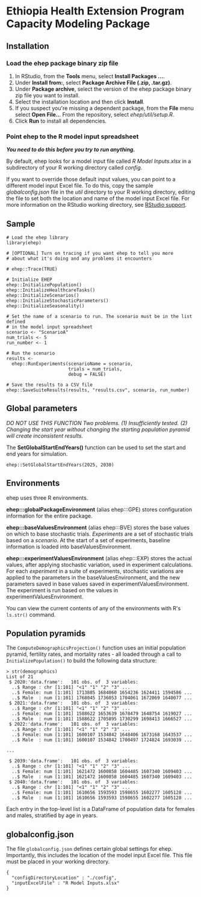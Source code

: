 # Ethiopia Health Extension Program Capacity Modeling Package

## Installation

### Load the ehep package binary zip file

1. In RStudio, from the __Tools__ menu, select __Install Packages ...__.
2. Under __Install from:__, select __Package Archive File (.zip, .tar.gz)__.
3. Under __Package archive__, select the version of the ehep package binary 
   zip file you want to install. 
4. Select the installation location and then click __Install__. 
5. If you suspect you're missing a dependent package, from the __File__ menu 
   select __Open File..__. From 
   the repository, select _ehep/util/setup.R_.
6. Click __Run__ to install all dependencies.

### Point ehep to the R model input spreadsheet

___You need to do this before you try to run anything.___

By default, ehep looks for a model input file called _R Model Inputs.xlsx_ 
in a subdirectory of your R working directory called _config_.

If you want to override those default input values, you can point to a
different model input Excel file. To do this, copy the
sample _globalconfig.json_ file in the _util_ directory to your R working
directory, editing the file to set both the location and name of the model
input Excel file. For more information on the RStudio working directory,
see [RStudio support](https://support.rstudio.com/hc/en-us/articles/200711843-Working-Directories-and-Workspaces-in-the-RStudio-IDE).

## Sample

```
# Load the ehep library
library(ehep)

# [OPTIONAL] Turn on tracing if you want ehep to tell you more
# about what it's doing and any problems it encounters

# ehep::Trace(TRUE)

# Initialize EHEP
ehep::InitializePopulation()
ehep::InitializeHealthcareTasks()
ehep::InitializeScenarios()
ehep::InitializeStochasticParameters()
ehep::InitializeSeasonality()

# Set the name of a scenario to run. The scenario must be in the list defined
# in the model input spreadsheet
scenario <- "ScenarioA"
num_trials <- 5
run_number <- 1

# Run the scenario
results <-
  ehep::RunExperiments(scenarioName = scenario,
                       trials = num_trials,
                       debug = FALSE)

# Save the results to a CSV file
ehep::SaveSuiteResults(results, "results.csv", scenario, run_number)
```
## Global parameters

_DO NOT USE THIS FUNCTION_
_Two problems. (1) Insufficiently tested. (2) Changing the start year without
changing the starting population pyramid will create inconsistent results._

The __SetGlobalStartEndYears()__ function can be used to set the start and end 
years for simulation.

```
ehep::SetGlobalStartEndYears(2025, 2030)
```

## Environments

ehep uses three R environments.

__ehep:::globalPackageEnvironment__ (alias ehep:::GPE) stores configuration 
information for the entire package.

__ehep:::baseValuesEnvironment__ (alias ehep:::BVE) stores the base values 
on which to base stochastic trials. _Experiments_ are a set of stochastic
trials based on a _scenario_. At the start of a set of experiments, baseline information
is loaded into baseValuesEnvironment.

__ehep:::experimentValuesEnvironment__ (alias ehep:::EXP) stores the actual values, 
after applying stochastic variation, used in experiment calculations. For each _experiment_ in 
a suite of experiments, stochastic variations are applied to the parameters in the 
baseValuesEnvironment, and the new parameters saved in base values saved in experimentValuesEnvironment.
The experiment is run based on the values in experimentValuesEnvironment.

You can view the current contents of any of the environments with R's
`ls.str()` command.

## Population pyramids

The `ComputeDemographicsProjection()` function uses an initial population 
pyramid, fertility rates, and mortality rates - all loaded through a call to 
`InitializePopulation()` to build the following data structure:

```
> str(demographics)
List of 21
 $ 2020:'data.frame':	101 obs. of  3 variables:
  ..$ Range : chr [1:101] "<1" "1" "2" "3" ...
  ..$ Female: num [1:101] 1713885 1684060 1654236 1624411 1594586 ...
  ..$ Male  : num [1:101] 1768045 1736053 1704061 1672069 1640077 ...
 $ 2021:'data.frame':	101 obs. of  3 variables:
  ..$ Range : chr [1:101] "<1" "1" "2" "3" ...
  ..$ Female: num [1:101] 1588622 1653639 1678479 1648754 1619027 ...
  ..$ Male  : num [1:101] 1588622 1705895 1730299 1698413 1666527 ...
 $ 2022:'data.frame':	101 obs. of  3 variables:
  ..$ Range : chr [1:101] "<1" "1" "2" "3" ...
  ..$ Female: num [1:101] 1600107 1534842 1648406 1673168 1643537 ...
  ..$ Male  : num [1:101] 1600107 1534842 1700497 1724824 1693039 ...
  
...

 $ 2039:'data.frame':	101 obs. of  3 variables:
  ..$ Range : chr [1:101] "<1" "1" "2" "3" ...
  ..$ Female: num [1:101] 1621472 1600858 1604485 1607340 1609403 ...
  ..$ Male  : num [1:101] 1621472 1600858 1604485 1607340 1609403 ...
 $ 2040:'data.frame':	101 obs. of  3 variables:
  ..$ Range : chr [1:101] "<1" "1" "2" "3" ...
  ..$ Female: num [1:101] 1610656 1593593 1598655 1602277 1605128 ...
  ..$ Male  : num [1:101] 1610656 1593593 1598655 1602277 1605128 ...
```
Each entry in the top-level list is a DataFrame of population data for
females and males, stratified by age in years.

## globalconfig.json

The file `globalconfig.json` defines certain global settings for ehep.
Importantly, this includes the location of the model input Excel file.
This file must be placed in your working directory.

```
{
  "configDirectoryLocation" : "./config",
  "inputExcelFile" : "R Model Inputs.xlsx"
}
```

